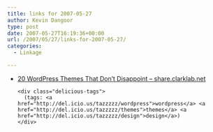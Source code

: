 ```yaml
---
title: links for 2007-05-27
author: Kevin Dangoor
type: post
date: 2007-05-27T16:19:36+00:00
url: /2007/05/27/links-for-2007-05-27/
categories:
  - Linkage

---
```

<ul class="delicious">
  <li>
    <div class="delicious-link">
      <a href="http://share.clarklab.net/articles/wordpress/20-wordpress-themes-that-dont-disappoint/">20 WordPress Themes That Don&#8217;t Disappoint &#8211; share.clarklab.net</a>
    </div>
    
    <div class="delicious-tags">
      (tags: <a href="http://del.icio.us/tazzzzz/wordpress">wordpress</a> <a href="http://del.icio.us/tazzzzz/themes">themes</a> <a href="http://del.icio.us/tazzzzz/design">design</a>)
    </div>
  </li>
</ul>